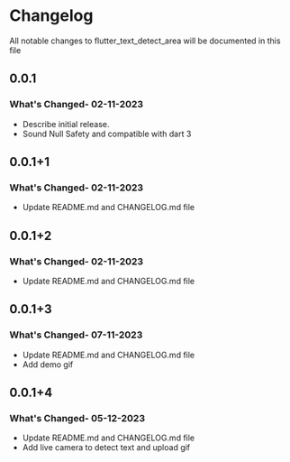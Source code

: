 # Changelog

All notable changes to flutter_text_detect_area will be documented in this file

## 0.0.1

### What's Changed- 02-11-2023

- Describe initial release.
- Sound Null Safety and compatible with dart 3

## 0.0.1+1

### What's Changed- 02-11-2023

- Update README.md and CHANGELOG.md file

## 0.0.1+2

### What's Changed- 02-11-2023

- Update README.md and CHANGELOG.md file

## 0.0.1+3

### What's Changed- 07-11-2023

- Update README.md and CHANGELOG.md file
- Add demo gif

## 0.0.1+4

### What's Changed- 05-12-2023

- Update README.md and CHANGELOG.md file
- Add live camera to detect text and upload gif